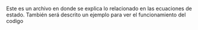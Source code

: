 Este es un archivo en donde se explica lo relacionado en las ecuaciones de estado. También será descrito un ejemplo para ver el funcionamiento del codigo
